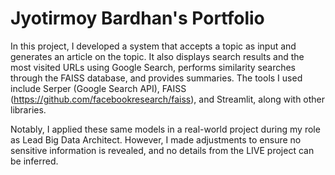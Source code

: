 # Jyotirmoy Bardhan's Portfolio

In this project, I developed a system that accepts a topic as input and generates an article on the topic. It also displays search results and the most visited URLs using Google Search, performs similarity searches through the FAISS database, and provides summaries. The tools I used include Serper (Google Search API), FAISS (https://github.com/facebookresearch/faiss), and Streamlit, along with other libraries.

Notably, I applied these same models in a real-world project during my role as Lead Big Data Architect. However, I made adjustments to ensure no sensitive information is revealed, and no details from the LIVE project can be inferred.
